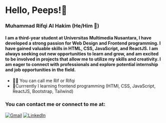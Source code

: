 # Hello, Peeps!👋

### Muhammad Rifqi Al Hakim (He/Him 👨)

#### I am a third-year student at Universitas Multimedia Nusantara, I have developed a strong passion for Web Design and Frontend programming. I have gained valuable skills in HTML, CSS, JavaScript, and ReactJS. I am always seeking out new opportunities to learn and grow, and am excited to be involved in projects that allow me to utilize my skills and creativity. I am eager to connect with professionals and explore potential internship and job opportunities in the field.

- 🧑‍💻 You can call me Rif or Rifqi
- 📒Currrently I learning frontend programming (HTMl, CSS, JavaScript, ReactJS, Bootstrap, Tailwind)

### You can contact me or connect to me at:
[![Gmail](https://img.shields.io/badge/Gmail-D14836?style=for-the-badge&logo=gmail&logoColor=white)](<mailto:m.rifqi.alhakim@gmail.com>)
[![LinkedIn](https://img.shields.io/badge/LinkedIn-0077B5?style=for-the-badge&logo=linkedin&logoColor=white)](<https://www.linkedin.com/in/muhammad-rifqi-al-hakim-a209271b7/>)
